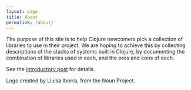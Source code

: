 ```yaml
---
layout: page
title: About
permalink: /about/
---
```


The purpose of this site is to help Clojure newcomers pick a
collection of libraries to use in their project. We are hoping to
achieve this by collecting descriptions of the stacks of systems built
in Clojure, by documenting the combination of libraries used in each,
 and the pros and cons of each.

See the [introductory post](/misc/2018/05/06/a-call-for-clojure-stacks.html) for details.

Logo created by Lluisa Iborra, from the Noun Project.

